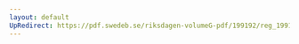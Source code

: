 ```yaml
---
layout: default
UpRedirect: https://pdf.swedeb.se/riksdagen-volumeG-pdf/199192/reg_199192/reg_199192_0414.pdf
---
```

